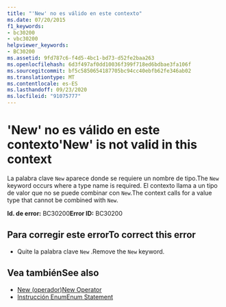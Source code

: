 ```yaml
---
title: "'New' no es válido en este contexto"
ms.date: 07/20/2015
f1_keywords:
- bc30200
- vbc30200
helpviewer_keywords:
- BC30200
ms.assetid: 9fd787c6-f4d5-4bc1-bd73-d52fe2baa263
ms.openlocfilehash: 6d3f497af0dd10036f399f718ed6bdbae3fa106f
ms.sourcegitcommit: bf5c5850654187705bc94cc40ebfb62fe346ab02
ms.translationtype: MT
ms.contentlocale: es-ES
ms.lasthandoff: 09/23/2020
ms.locfileid: "91075777"
---
```

# <a name="new-is-not-valid-in-this-context"></a><span data-ttu-id="f7260-102">'New' no es válido en este contexto</span><span class="sxs-lookup"><span data-stu-id="f7260-102">'New' is not valid in this context</span></span>

<span data-ttu-id="f7260-103">La palabra clave `New` aparece donde se requiere un nombre de tipo.</span><span class="sxs-lookup"><span data-stu-id="f7260-103">The `New` keyword occurs where a type name is required.</span></span> <span data-ttu-id="f7260-104">El contexto llama a un tipo de valor que no se puede combinar con `New`.</span><span class="sxs-lookup"><span data-stu-id="f7260-104">The context calls for a value type that cannot be combined with `New`.</span></span>  
  
 <span data-ttu-id="f7260-105">**Id. de error:** BC30200</span><span class="sxs-lookup"><span data-stu-id="f7260-105">**Error ID:** BC30200</span></span>  
  
## <a name="to-correct-this-error"></a><span data-ttu-id="f7260-106">Para corregir este error</span><span class="sxs-lookup"><span data-stu-id="f7260-106">To correct this error</span></span>  
  
- <span data-ttu-id="f7260-107">Quite la palabra clave `New` .</span><span class="sxs-lookup"><span data-stu-id="f7260-107">Remove the `New` keyword.</span></span>  
  
## <a name="see-also"></a><span data-ttu-id="f7260-108">Vea también</span><span class="sxs-lookup"><span data-stu-id="f7260-108">See also</span></span>

- [<span data-ttu-id="f7260-109">New (operador)</span><span class="sxs-lookup"><span data-stu-id="f7260-109">New Operator</span></span>](../language-reference/operators/new-operator.md)
- [<span data-ttu-id="f7260-110">Instrucción Enum</span><span class="sxs-lookup"><span data-stu-id="f7260-110">Enum Statement</span></span>](../language-reference/statements/enum-statement.md)
